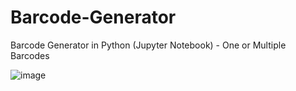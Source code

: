 # Barcode-Generator
Barcode Generator in Python (Jupyter Notebook) - One or Multiple Barcodes

![image](https://github.com/user-attachments/assets/8623035a-cd8b-4407-99e0-e4895660fa4b)

